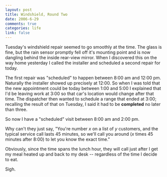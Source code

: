 ```yaml
--- 
layout: post
title: Windshield, Round Two
date: 2006-6-29
comments: true
categories: life
link: false
---
```

Tuesday's windshield repair seemed to go smoothly at the time. The glass is fine, but the rain sensor promptly fell off it's mounting point and is now dangling behind the inside rear-view mirror. When I discovered this on the way home yesterday I called the installer and scheduled a second repair for today.

The first repair was "scheduled" to happen between 8:00 am and 12:00 pm. Naturally the installer showed up precisely at 12:00. So when I was told that the new appointment could be today between 1:00 and 5:00 I explained that I'd be leaving work at 3:00 so that car's location would change after that time. The dispatcher then wanted to schedule a range that ended at 3:00; recalling the result of that on Tuesday, I said it had to be <b>completed</b> no later than three.

So now I have a "scheduled" visit between 8:00 am and 2:00 pm.

Why can't they just say, "You're number <i>x</i> on a list of <i>y</i> customers, and the typical service call lasts 45 minutes, so we'll call you around (<i>x</i> times 45 minutes after 8:00) to let you know the exact time."

Obviously, since the time spans the lunch hour, they will call just after I get my meal heated up and back to my desk -- regardless of the time I decide to eat.

Sigh.
